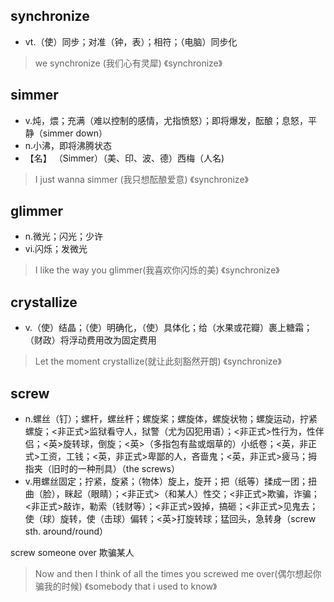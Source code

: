 
## synchronize

* vt.（使）同步；对准（钟，表）；相符；（电脑）同步化

> we synchronize  (我们心有灵犀)
> 《synchronize》

## simmer
- v.炖，煨；充满（难以控制的感情，尤指愤怒）；即将爆发，酝酿；息怒，平静（simmer down）
- n.小沸，即将沸腾状态
- 【名】 （Simmer）（美、印、波、德）西梅（人名)

> I just wanna simmer (我只想酝酿爱意)
> 《synchronize》

## glimmer
- n.微光；闪光；少许
- vi.闪烁；发微光

> I like the way you glimmer(我喜欢你闪烁的美)
> 《synchronize》

## crystallize
- v.（使）结晶；（使）明确化，（使）具体化；给（水果或花瓣）裹上糖霜；（财政）将浮动费用改为固定费用

>Let the moment crystallize(就让此刻豁然开朗)
>《synchronize》

## screw

- n.螺丝（钉）；螺杆，螺丝杆；螺旋桨；螺旋体，螺旋状物；螺旋运动，拧紧螺旋；<非正式>监狱看守人，狱警（尤为囚犯用语）；<非正式>性行为，性伴侣；<英>旋转球，倒旋；<英>（多指包有盐或烟草的）小纸卷；<英，非正式>工资，工钱；<英，非正式>卑鄙的人，吝啬鬼；<英，非正式>疲马；拇指夹（旧时的一种刑具）（the screws）
- v.用螺丝固定；拧紧，旋紧；（物体）旋上，旋开；把（纸等）揉成一团；扭曲（脸），眯起（眼睛）；<非正式>（和某人）性交；<非正式>欺骗，诈骗；<非正式>敲诈，勒索（钱财等）；<非正式>毁掉，搞砸；<非正式>见鬼去；使（球）旋转，使（击球）偏转；<英>打旋转球；猛回头，急转身（screw sth. around/round）

screw someone over 欺骗某人

>Now and then I think of all the times you screwed me over(偶尔想起你骗我的时候)
>《somebody that i used to know》